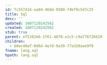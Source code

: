 ```yaml
---
id: fc557416-aa84-468d-9380-74bf9c547c25
title: Sql
desc: ''
updated: 1607120242562
created: 1607120242562
stub: true
parent: ef5162eb-1f61-4878-a1c5-c9a776726629
children:
  - 60ec40ef-0d6d-4e7d-9a39-77a320aae9f8
fname: lang.sql
hpath: lang.sql
---
```



